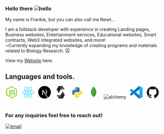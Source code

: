 ### Hello there <img src="https://media2.giphy.com/media/2k20U6m5zKTBKduiJa/giphy.gif?cid=ecf05e47qjg4cort769b4suh2gndczvc8f4b47jikxz1if13&rid=giphy.gif&ct=s" title='hello' alt='hello' width="40" /> &nbsp;
My name is Frankie, but you can also call me Newt...

I am a fullstack developer with experience in creating Landing pages, Business websites, Entertainment services, Educational websites, Smart contracts, Web3 integrated websites, and more!  
~Currently expanding my knowledge of creating programs and materials related to Biology Research. :mouse:

View my <a href="https://newt9.dev/" target="_blank" rel="noreferrer noopener">Website</a> here.

## Languages and tools.
<div>
  <img src="https://github.com/devicons/devicon/blob/master/icons/nodejs/nodejs-original.svg" title='nodejs' alt='nodejs' width="40" /> &nbsp;
  <img src="https://github.com/devicons/devicon/blob/master/icons/react/react-original.svg" title='jsreact' alt='jsreact' width="40" /> &nbsp;
  <img src="https://github.com/devicons/devicon/blob/master/icons/nextjs/nextjs-original.svg" title='nextjs' alt='nextjs' width="40" /> &nbsp;
  <img src="https://github.com/devicons/devicon/blob/master/icons/solidity/solidity-original.svg" title='solidity' alt='solidity' width="40" /> &nbsp;
  <img src="https://github.com/devicons/devicon/blob/master/icons/python/python-original.svg" title='python' alt='python' width="40" /> &nbsp;
  <img src="https://github.com/devicons/devicon/blob/master/icons/mongodb/mongodb-original.svg" title='mongodb' alt='mongodb' width="40" /> &nbsp;
  <img src="https://chain-battles-create-web3-dapp.vercel.app/logo.svg" title='alchemy' alt='alchemy' width="40" /> &nbsp;
  <img src="https://github.com/devicons/devicon/blob/master/icons/vscode/vscode-original.svg" title='vscode' alt='vscode' width="40" /> &nbsp;
  <img src="https://github.com/devicons/devicon/blob/master/icons/github/github-original.svg" title='github' alt='github' width="40" /> &nbsp;
</div>

<br>


### For any inquiries feel free to reach out!
<a href="mailto: Dev@newt9.dev"> <img src="https://img.icons8.com/bubbles/344/new-post.png" title='email' alt='email' width="80" />  </a>


<!--
**MarineNewt/MarineNewt** is a ✨ _special_ ✨ repository because its `README.md` (this file) appears on your GitHub profile.

Here are some ideas to get you started:

- 🔭 I’m currently working on ...
- 🌱 I’m currently learning ...
- 👯 I’m looking to collaborate on ...
- 🤔 I’m looking for help with ...
- 💬 Ask me about ...
- 📫 How to reach me: ...
- 😄 Pronouns: ...
- ⚡ Fun fact: ...

stats: 
[![Newt's GitHub stats](https://github-readme-stats.vercel.app/api?username=MarineNewt)](https://github.com/anuraghazra/github-readme-stats)


[![Top Langs](https://github-readme-stats.vercel.app/api/top-langs/?username=MarineNewt&layout=compact)](https://github.com/MarineNewt/github-readme-stats)

-->
